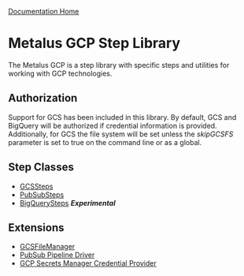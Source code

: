 [Documentation Home](../docs/readme.md)

# Metalus GCP Step Library
The Metalus GCP is a step library with specific steps and utilities for working with GCP technologies.

## Authorization
Support for GCS has been included in this library. By default, GCS and BigQuery will be authorized if credential
information is provided. Additionally, for GCS the file system will be set unless the _skipGCSFS_ parameter is set to true
on the command line or as a global.

## Step Classes
* [GCSSteps](docs/gcssteps.md)
* [PubSubSteps](docs/pubsubsteps.md)
* [BigQuerySteps](docs/bigquerysteps.md) **_Experimental_**

## Extensions
* [GCSFileManager](docs/gcsfilemanager.md)
* [PubSub Pipeline Driver](docs/pubsubpipelinedriver.md)
* [GCP Secrets Manager Credential Provider](docs/gcpsecretsmanager-credentialprovider.md)
